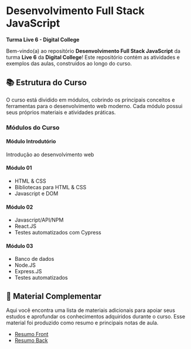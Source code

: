 # Desenvolvimento Full Stack JavaScript  
**Turma Live 6 - Digital College**

Bem-vindo(a) ao repositório  **Desenvolvimento Full Stack JavaScript** da turma **Live 6** da **Digital College**! Este repositório contém as atividades e exemplos das aulas, construídos ao longo do curso.

## 📚 Estrutura do Curso

O curso está dividido em módulos, cobrindo os principais conceitos e ferramentas para o desenvolvimento web moderno. Cada módulo possui seus próprios materiais e atividades práticas.

### Módulos do Curso

#### Módulo Introdutório
Introdução ao desenvolvimento web

#### Módulo 01
* HTML & CSS
* Bibliotecas para HTML & CSS
* Javascript e DOM

#### Módulo 02
* Javascript/API/NPM
* React.JS
* Testes automatizados com Cypress

#### Módulo 03
* Banco de dados
* Node.JS
* Express.JS
* Testes automatizados

## 📂 Material Complementar

Aqui você encontra uma lista de materiais adicionais para apoiar seus estudos e aprofundar os conhecimentos adquiridos durante o curso.
Esse material foi produzido como resumo e principais notas de aula. 

* <a href='https://hexagonal-hamster-0c3.notion.site/Desenvolvimento-Front-End-JavaScript-270c2e42bce644b1972ac060f68dd6d6'>Resumo Front<a>
* <a href='https://dust-starburst-c57.notion.site/Desenvolvimento-Back-End-JavaScript-5038d9fff41d45688f698f7d88a5a19e'>Resumo Back<a>

